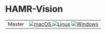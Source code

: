 # HAMR-Vision

<table>
<tr><td>Master</td>
<td> 
  <a href="https://github.com/sireum/hamr-vision/actions/workflows/CI-macOS.yml?query=branch%3Amaster"><img src="https://github.com/sireum/hamr-vision/actions/workflows/CI-macOS.yml/badge.svg" alt="macOS"> </a>
  <a href="https://github.com/sireum/hamr-vision/actions/workflows/CI_linux.yml?query=branch%3Amaster"><img src="https://github.com/sireum/hamr-vision/actions/workflows/CI_linux.yml/badge.svg" alt="Linux"></a>
  <a href="https://github.com/sireum/hamr-vision/actions/workflows/CI-windows.yml?query=branch%3Amaster"><img src="https://github.com/sireum/hamr-vision/actions/workflows/CI-windows.yml/badge.svg" alt="Windows"></a>
</td></tr></table>
